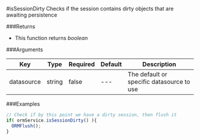 #isSessionDirty
Checks if the session contains dirty objects that are awaiting persistence

###Returns

* This function returns *boolean*


###Arguments

| Key | Type | Required | Default | Description |
| --- | --- | --- | --- | --- |
| datasource | string |false  | --- | The default or specific datasource to use |

###Examples

```javascript
// Check if by this point we have a dirty session, then flush it
if( ormService.isSessionDirty() ){
  ORMFlush();
}
```

